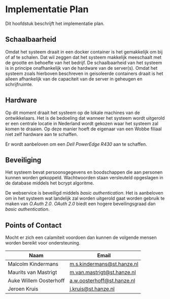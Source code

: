 # Implementatie Plan
Dit hoofdstuk beschrijft het implementatie plan.

## Schaalbaarheid
Omdat het systeem draait in een docker container is het gemakkelijk om bij of af te schalen.
Dat wil zeggen dat het systeem makkelijk meeschaalt met de grootte en behoefte van het bedrijf.
De schaalbaarheid van het systeem is in principe onafhankelijk van de hardware van de server(s).
Omdat het systeem zoals hierboven beschreven in geisoleerde containers draait is het alleen afhankelijk van de capaciteit van de server in geheugen en schrijfruimte.

## Hardware
Op dit moment draait het systeem op de lokale machines van de ontwikkelaars.
Het is de bedoeling dat wanneer het systeem wordt uitgerold er een centrale locatie in Nederland wordt gekozen waar het systeem zal komen te draaien.
Op deze manier hoeft de eigenaar van een Wobbe filiaal niet zelf hardware aan te schaffen.

Er wordt aanbeloven om een *Dell PowerEdge R430* aan te schaffen.

## Beveiliging
Het systeem bevat persoonsgegevens en boodschappen die aan personen kunnen worden gekoppeld.
Wachtwoorden staan versleuteld opgeslagen in de database middels het bcrypt algoritme.

De webservice is beveiligd middels *basic authentication*.
Het is aanbeloven om in het systeem wat landelijk zal worden uitgerold gaat worden gebruik te maken van *O.Auth 2.0*.
*OAuth 2.0* biedt een hogere beveilingsgraad dan *basic authentication*.

## Points of Contact
Mocht er zich een calamiteit voordoen dan kunnen de volgende mensen worden bereikt voor ondersteuning.

| Naam | Email |
| --- | --- |
| Malcolm Kindermans | m.s.kindermans@st.hanze.nl |
| Maurits van Mastrigt | m.van.mastrigt@st.hanze.nl |
| Auke Willem Oosterhoff | a.w.oosterhoff@st.hanze.nl |
| Jeroen Kruis | j.kruis@st.hanze.nl |
